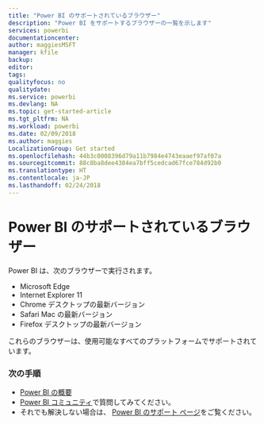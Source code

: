 ```yaml
---
title: "Power BI のサポートされているブラウザー"
description: "Power BI をサポートするブラウザーの一覧を示します"
services: powerbi
documentationcenter: 
author: maggiesMSFT
manager: kfile
backup: 
editor: 
tags: 
qualityfocus: no
qualitydate: 
ms.service: powerbi
ms.devlang: NA
ms.topic: get-started-article
ms.tgt_pltfrm: NA
ms.workload: powerbi
ms.date: 02/09/2018
ms.author: maggies
LocalizationGroup: Get started
ms.openlocfilehash: 44b3c0008396d79a11b7984e4743eaaef97af07a
ms.sourcegitcommit: 88c8ba8dee4384ea7bff5cedcad67fce784d92b0
ms.translationtype: HT
ms.contentlocale: ja-JP
ms.lasthandoff: 02/24/2018
---
```

# <a name="supported-browsers-for-power-bi"></a>Power BI のサポートされているブラウザー
Power BI は、次のブラウザーで実行されます。

* Microsoft Edge
* Internet Explorer 11
* Chrome デスクトップの最新バージョン
* Safari Mac の最新バージョン
* Firefox デスクトップの最新バージョン

これらのブラウザーは、使用可能なすべてのプラットフォームでサポートされています。

### <a name="next-steps"></a>次の手順
* [Power BI の概要](service-get-started.md)
* [Power BI コミュニティ](http://community.powerbi.com/)で質問してみてください。
* それでも解決しない場合は、 [Power BI のサポート ページ](https://powerbi.microsoft.com/support/)をご覧ください。

